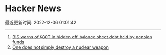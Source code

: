 # Hacker News

最近更新时间: 2022-12-06 01:01:42

--- 
1. [BIS warns of $80T in hidden off-balance sheet debt held by pension funds](https://news.ycombinator.com/item?id=33867565) 
2. [One does not simply destroy a nuclear weapon](https://educatedguesswork.org/posts/nuclear-weapon-disposal/) 
